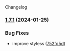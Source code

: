 Changelog
### [1.7.1](https://github.com/njfamirm/blog/compare/v1.7.0...v1.7.1) (2024-01-25)


### Bug Fixes

* improve styless ([752fd5d](https://github.com/njfamirm/blog/commit/752fd5d2747b9a20ae043675e3225c40fd4a52a1))
